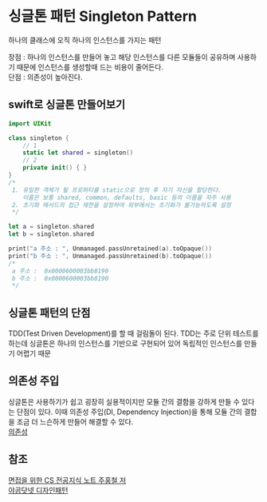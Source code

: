 # 싱글톤 패턴 Singleton Pattern

하나의 클래스에 오직 하나의 인스턴스를 가지는 패턴  

장점 : 하나의 인스턴스를 만들어 놓고 해당 인스턴스를 다른 모듈들이 공유하며 사용하기 때문에 인스턴스를 생성할때 드는 비용이 줄어든다.  
단점 : 의존성이 높아진다.  


## swift로 싱글톤 만들어보기
```swift
import UIKit

class singleton {
    // 1
    static let shared = singleton()
    // 2
    private init() { }
}
/*
 1. 유일한 객체가 될 프로퍼티를 static으로 정의 후 자기 자신을 할당한다.
    이름은 보통 shared, common, defaults, basic 등의 이름을 자주 사용
 2. 초기화 메서드의 접근 제한을 설정하여 외부에서는 초기화가 불가능하도록 설정
 */

let a = singleton.shared
let b = singleton.shared

print("a 주소 : ", Unmanaged.passUnretained(a).toOpaque())
print("b 주소 : ", Unmanaged.passUnretained(b).toOpaque())
/*
 a 주소 :  0x0000600003bb8190
 b 주소 :  0x0000600003bb8190
 */

```


## 싱글톤 패턴의 단점
TDD(Test Driven Development)를 할 때 걸림돌이 된다. TDD는 주로 단위 테스트를 하는데 싱글톤은 하나의 인스턴스를 기반으로 구현되어 있어 독립적인 인스턴스를 만들기 어렵기 때문


## 의존성 주입 
싱글톤은 사용하기가 쉽고 굉장히 실용적이지만 모듈 간의 결함을 강하게 만들 수 있다는 단점이 있다. 
이때 의존성 주입(DI, Dependency Injection)을 통해 모듈 간의 결합을 조금 더 느슨하게 만들어 해결할 수 있다.  
[의존성](https://github.com/jaehoon9186/study/blob/main/%EA%B0%9D%EC%B2%B4%EC%A7%80%ED%96%A5/%EC%9D%98%EC%A1%B4%EC%84%B1(Dependency).md)  





## 참조

[면접을 위한 CS 전공지식 노트 주홍철 저](https://github.com/gyoogle/tech-interview-for-developer)  
[야곰닷넷 디자인패턴](https://yagom.net/courses/design-pattern-in-swift/)
